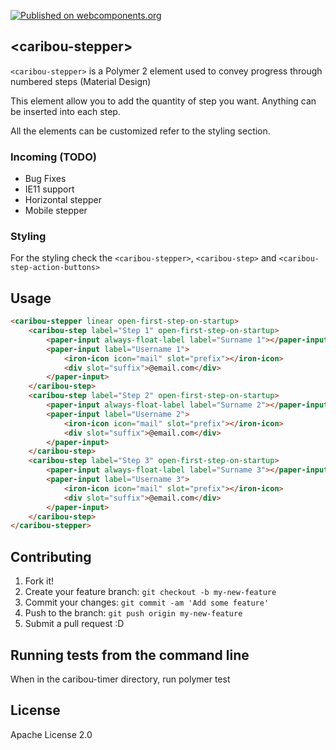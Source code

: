 [![Published on webcomponents.org](https://img.shields.io/badge/webcomponents.org-published-blue.svg)](https://beta.webcomponents.org/element/PolymerElements/caribou-timer)

## &lt;caribou-stepper&gt;

`<caribou-stepper>` is a Polymer 2 element used to convey progress through numbered steps (Material Design)

This element allow you to add the quantity of step you want. 
Anything can be inserted into each step.

All the elements can be customized refer to the styling section.

### Incoming (TODO)
- Bug Fixes
- IE11 support
- Horizontal stepper
- Mobile stepper


### Styling
For the styling check the `<caribou-stepper>`, `<caribou-step>` and `<caribou-step-action-buttons>`


## Usage

<!---
```
<custom-element-demo>
  <template>
    <script src="../webcomponentsjs/webcomponents-lite.js"></script>
    <link href="https://fonts.googleapis.com/css?family=Roboto" rel="stylesheet">
    <link rel="import" href="https://cdn.rawgit.com/download/polymer-cdn/2.3.1/lib/iron-icon/iron-icon.html">
    <link rel="import" href="https://cdn.rawgit.com/download/polymer-cdn/2.3.1/lib/iron-icons/iron-icons.html">
    <link rel="import" href="https://cdn.rawgit.com/download/polymer-cdn/2.3.1/lib/paper-input/paper-input.html">
    <link rel="import" href="caribou-stepper.html">
    <link rel="import" href="caribou-step.html">
    <link rel="import" href="custom-icons.html">
    <style>html{font-family: 'Roboto', sans-serif;}</style>
    <next-code-block></next-code-block>
  </template>
</custom-element-demo>
```
-->

```html
<caribou-stepper linear open-first-step-on-startup>
	<caribou-step label="Step 1" open-first-step-on-startup>
  		<paper-input always-float-label label="Surname 1"></paper-input>
      	<paper-input label="Username 1">
        	<iron-icon icon="mail" slot="prefix"></iron-icon>
        	<div slot="suffix">@email.com</div>
      	</paper-input>
  	</caribou-step>
    <caribou-step label="Step 2" open-first-step-on-startup>
  		<paper-input always-float-label label="Surname 2"></paper-input>
      	<paper-input label="Username 2">
        	<iron-icon icon="mail" slot="prefix"></iron-icon>
        	<div slot="suffix">@email.com</div>
      	</paper-input>
  	</caribou-step>
    <caribou-step label="Step 3" open-first-step-on-startup>
  		<paper-input always-float-label label="Surname 3"></paper-input>
      	<paper-input label="Username 3">
        	<iron-icon icon="mail" slot="prefix"></iron-icon>
        	<div slot="suffix">@email.com</div>
      	</paper-input>
  	</caribou-step>
</caribou-stepper>
```

## Contributing
1. Fork it!
2. Create your feature branch: `git checkout -b my-new-feature`
3. Commit your changes: `git commit -am 'Add some feature'`
4. Push to the branch: `git push origin my-new-feature`
5. Submit a pull request :D
## Running tests from the command line
When in the caribou-timer directory, run polymer test

## License
Apache License 2.0